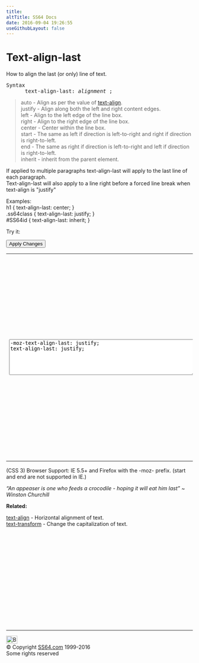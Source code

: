 ```yaml
---
title:
altTitle: SS64 Docs
date: 2016-09-04 19:26:55
useGithubLayout: false
---
```

<!-- #BeginLibraryItem "/Library/head_css.lbi" --><!-- #EndLibraryItem --><h1>Text-align-last</h1>
<p> How to align the last (or only) line of text.</p>
<pre>Syntax
      text-align-last: <i>alignment</i> ;</pre>
<blockquote>
<p> <span class="code">auto</span> - Align as per the value of <a href="text-align.html">text-align</a>.<br>
<span class="code">justify</span> - Align along both the left and right content edges.<br>
<span class="code">left</span> - Align to the left edge of the line box.<br>
<span class="code">right</span> - Align to the right edge of the line box.<br>
<span class="code">center</span> - Center within the line box.<br>
<span class="code">start</span> - The same as left if direction is left-to-right and right if direction is right-to-left.<br>
<span class="code">end</span> - The same as right if direction is left-to-right and left if direction is right-to-left.<br>
<span class="code">inherit</span> - inherit from the parent element.</p>
</blockquote>
<p>If applied to multiple paragraphs <span class="code">text-align-last</span>  will apply to the last line of each paragraph.<br>
Text-align-last will also apply to a line right before a forced line break when text-align is "justify"</p>
<p>Examples:<br>
  <span class="code">h1 { text-align-last: center;  }<br>
    .ss64class { text-align-last: justify; }</span><br>
    <span class="code">#SS64id { text-align-last: inherit;  }</span>    <br>
</p>
<p>Try it:</p><input type="button" onclick="ApplyStyle()" value="Apply Changes">
<table>
  <tbody><tr>
    <td><textarea name="tryit" id="trycode" cols="60" rows="6" onfocus="this.style.background='#fff';" onblur="this.style.background='#eee';" tabindex="1">-moz-text-align-last: justify;
text-align-last: justify;
</textarea></td>
    <td><div id="tryresult">
<p>This text should run over several lines having the effect that the last line might not perfectly fill the line creating a ragged last line of text. Opinions will vary but some consider this ugly.
</p></div></td>
  </tr>
</tbody></table>
<p>(CSS 3) Browser Support: IE 5.5+ and Firefox with the <span class="code">-moz-</span> prefix. (<span class="code">start</span> and <span class="code">end</span> are not supported in IE.)</p>
<p class="quote"><i>“An appeaser is one who feeds a crocodile - hoping it will eat him last” ~ Winston Churchill</i></p><p><b>Related:</b></p>
<p><a href="text-align.html">text-align</a> - Horizontal alignment of text.<br>
<a href="text-transform.html">text-transform</a> - Change the capitalization of text.</p><!-- #BeginLibraryItem "/Library/foot_css.lbi" --><p><script async="" src="//pagead2.googlesyndication.com/pagead/js/adsbygoogle.js"></script>
<!-- CSS -->
<ins class="adsbygoogle" style="display:inline-block;width:300px;height:250px" data-ad-client="ca-pub-6140977852749469" data-ad-slot="2739097502"></ins>
<script>
(adsbygoogle = window.adsbygoogle || []).push({});
</script></p>
<hr>
<div id="bl" class="footer"><a href="#"><img src="../images/top.png" width="30" height="22" alt="Back to the Top"></a></div>
<div id="br" class="footer, tagline">© Copyright <a href="http://ss64.com/">SS64.com</a> 1999-2016<br>
Some rights reserved</div><!-- #EndLibraryItem -->

